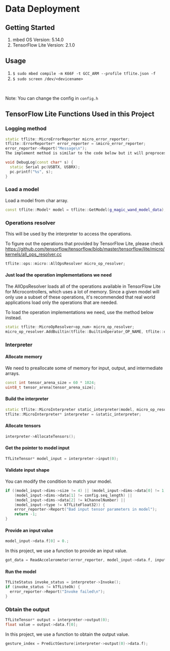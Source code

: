 # Data Deployment

## Getting Started

1. mbed OS Version: 5.14.0
2. TensorFlow Lite Version: 2.1.0

## Usage

1. `$ sudo mbed compile -m K66F -t GCC_ARM --profile tflite.json -f`
2. `$ sudo screen /dev/<devicename>`

<br>

Note: You can change the config in `config.h`

## TensorFlow Lite Functions Used in this Project

### Logging method
```cpp
static tflite::MicroErrorReporter micro_error_reporter;
tflite::ErrorReporter* error_reporter = &micro_error_reporter;
error_reporter->Report("Message\n");
The implement method is similar to the code below but it will preprocess the variable you give it before printed.

void DebugLog(const char* s) {
  static Serial pc(USBTX, USBRX);
  pc.printf("%s", s);
}
```

### Load a model

Load a model from char array.

```cpp
const tflite::Model* model = tflite::GetModel(g_magic_wand_model_data);
```

### Operations resolver

This will be used by the interpreter to access the operations.

To figure out the operations that provided by TensorFlow Lite, please check https://github.com/tensorflow/tensorflow/blob/master/tensorflow/lite/micro/kernels/all_ops_resolver.cc

```cpp
tflite::ops::micro::AllOpsResolver micro_op_resolver;
```

#### Just load the operation implementations we need

The AllOpsResolver loads all of the operations available in TensorFlow Lite for Microcontrollers, which uses a lot of memory. Since a given model will only use a subset of these operations, it's recommended that real world applications load only the operations that are needed.

To load the operation implementations we need, use the method below instead.
```cpp
static tflite::MicroOpResolver<op_num> micro_op_resolver;
micro_op_resolver.AddBuiltin(tflite::BuiltinOperator_OP_NAME, tflite::ops::micro::Register_OP_NAME());
```

### Interpreter

#### Allocate memory

We need to preallocate some of memory for input, output, and intermediate arrays.

```cpp
const int tensor_arena_size = 60 * 1024;
uint8_t tensor_arena[tensor_arena_size];
```

#### Build the interpreter
```cpp
static tflite::MicroInterpreter static_interpreter(model, micro_op_resolver, tensor_arena, kTensorArenaSize, error_reporter);
tflite::MicroInterpreter* interpreter = &static_interpreter;
```

#### Allocate tensors
```cpp
interpreter->AllocateTensors();
```

#### Get the pointer to model input
```cpp
TfLiteTensor* model_input = interpreter->input(0);
```

#### Validate input shape

You can modify the condition to match your model.

```cpp
if ((model_input->dims->size != 4) || (model_input->dims->data[0] != 1) ||
    (model_input->dims->data[1] != config.seq_length) ||
    (model_input->dims->data[2] != kChannelNumber) ||
    (model_input->type != kTfLiteFloat32)) {
    error_reporter->Report("Bad input tensor parameters in model");
    return -1;
}
```

#### Provide an input value
```cpp
model_input->data.f[0] = 0.;
```

In this project, we use a function to provide an input value.
```cpp
got_data = ReadAccelerometer(error_reporter, model_input->data.f, input_length, should_clear_buffer);
```

#### Run the model
```cpp
TfLiteStatus invoke_status = interpreter->Invoke();
if (invoke_status != kTfLiteOk) {
  error_reporter->Report("Invoke failed\n");
}
```

### Obtain the output
```cpp
TfLiteTensor* output = interpreter->output(0);
float value = output->data.f[0];
```

In this project, we use a function to obtain the output value.
```cpp
gesture_index = PredictGesture(interpreter->output(0)->data.f);
```

